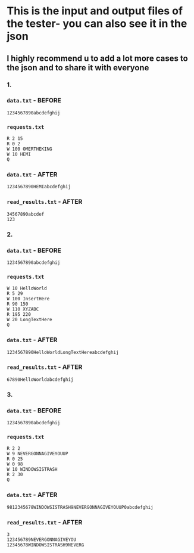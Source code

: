 # This is the input and output files of the tester- you can also see it in the json
## I highly recommend u to add a lot more cases to the json and to share it with everyone
### 1.
### **`data.txt`** - BEFORE 
```
1234567890abcdefghij

```

### **`requests.txt`**
```
R 2 15
R 0 2
W 100 OMERTHEKING
W 10 HEMI
Q
```
### **`data.txt`** - AFTER
```
1234567890HEMIabcdefghij

```
### **`read_results.txt`** - AFTER
```
34567890abcdef
123

```
### 2.
### **`data.txt`** - BEFORE
```
1234567890abcdefghij

```

### **`requests.txt`**
```
W 10 HelloWorld
R 5 29
W 100 InsertHere
R 90 150
W 110 XYZABC
R 195 220
W 20 LongTextHere
Q
```
### **`data.txt`** - AFTER
```
1234567890HelloWorldLongTextHereabcdefghij

```
### **`read_results.txt`** - AFTER
```
67890HelloWorldabcdefghij

```
### 3.
### **`data.txt`**  - BEFORE
```
1234567890abcdefghij

```

### **`requests.txt`**
```
R 2 2
W 9 NEVERGONNAGIVEYOUUP
R 0 25
W 0 98
W 10 WINDOWSISTRASH
R 2 30
Q
```
### **`data.txt`** - AFTER
```
9812345678WINDOWSISTRASH9NEVERGONNAGIVEYOUUP0abcdefghij

```
### **`read_results.txt`** - AFTER
```
3
123456789NEVERGONNAGIVEYOU
12345678WINDOWSISTRASH9NEVERG

```
